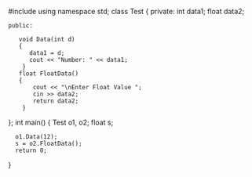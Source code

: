 #include <iostream>
using namespace std;
class Test
{
    private:
        int data1;
        float data2;

    public:
       
       void Data(int d)
       {
          data1 = d;
          cout << "Number: " << data1;
        }
       float FloatData()
       {
           cout << "\nEnter Float Value ";
           cin >> data2;
           return data2;
        }
};
 int main()
 {
      Test o1, o2;
      float s;

      o1.Data(12);
      s = o2.FloatData();
      return 0;
 }
